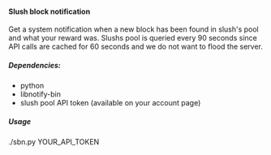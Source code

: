 #### Slush block notification
Get a system notification when a new block has been found in slush's pool and what your reward was. Slushs pool is queried every 90 seconds since API calls are cached for 60 seconds and we do not want to flood the server.

##### Dependencies:
* python
* libnotify-bin
* slush pool API token (available on your account page)

##### Usage
./sbn.py YOUR_API_TOKEN